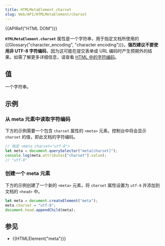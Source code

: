 ```yaml
---
title: HTMLMetaElement.charset
slug: Web/API/HTMLMetaElement/charset
---
```


{{APIRef("HTML DOM")}}

**`HTMLMetaElement.charset`** 属性是一个字符串，用于指定文档所使用的 {{Glossary("character_encoding", "character encoding")}}。**强烈建议不要使用非 UTF-8 字符编码**，因为这可能在提交表单或 URL 编码时产生预期外的结果。如需了解更多详细信息，请查看 [HTML 中的字符编码](/zh-CN/docs/Web/HTML/Element/meta#attr-charset)。

## 值

一个字符串。

## 示例

### 从 meta 元素中读取字符编码

下方的示例需要一个包含 `charset` 属性的 `<meta>` 元素。控制台中将会显示 `charset` 的值，即此文档的字符编码。

```js
// 指定 <meta charset="utf-8">
let meta = document.querySelector("meta[charset]");
console.log(meta.attributes["charset"].value);
// "utf-8"
```

### 创建一个 meta 元素

下方的示例创建了一个新的 `<meta>` 元素，将 `charset` 属性设置为 `utf-8` 并添加到文档的 `<head>` 中。

```js
let meta = document.createElement("meta");
meta.charset = "utf-8";
document.head.appendChild(meta);
```

## 参见

- {{HTMLElement("meta")}}
